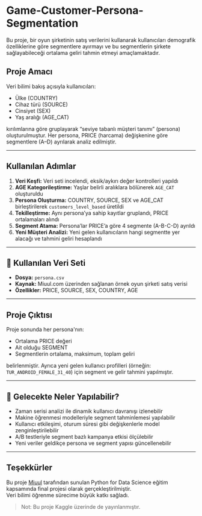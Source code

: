 # Game-Customer-Persona-Segmentation
Bu proje, bir oyun şirketinin satış verilerini kullanarak kullanıcıları demografik özelliklerine göre segmentlere ayırmayı ve bu segmentlerin şirkete sağlayabileceği ortalama geliri tahmin etmeyi amaçlamaktadır.

## Proje Amacı

Veri bilimi bakış açısıyla kullanıcıları:

- Ülke (COUNTRY)
- Cihaz türü (SOURCE)
- Cinsiyet (SEX)
- Yaş aralığı (AGE_CAT)

kırılımlarına göre gruplayarak “seviye tabanlı müşteri tanımı” (persona) oluşturulmuştur. Her persona, PRICE (harcama) değişkenine göre segmentlere (A–D) ayrılarak analiz edilmiştir.

---

##  Kullanılan Adımlar

1. **Veri Keşfi:** Veri seti incelendi, eksik/aykırı değer kontrolleri yapıldı  
2. **AGE Kategorileştirme:** Yaşlar belirli aralıklara bölünerek `AGE_CAT` oluşturuldu  
3. **Persona Oluşturma:** COUNTRY, SOURCE, SEX ve AGE_CAT birleştirilerek `customers_level_based` üretildi  
4. **Tekilleştirme:** Aynı persona’ya sahip kayıtlar gruplandı, PRICE ortalamaları alındı  
5. **Segment Atama:** Persona’lar PRICE’a göre 4 segmente (A-B-C-D) ayrıldı  
6. **Yeni Müşteri Analizi:** Yeni gelen kullanıcıların hangi segmentte yer alacağı ve tahmini geliri hesaplandı

---

## 📁 Kullanılan Veri Seti

- **Dosya:** `persona.csv`  
- **Kaynak:** Miuul.com üzerinden sağlanan örnek oyun şirketi satış verisi  
- **Özellikler:** PRICE, SOURCE, SEX, COUNTRY, AGE

---

## Proje Çıktısı

Proje sonunda her persona'nın:

- Ortalama PRICE değeri
- Ait olduğu SEGMENT
- Segmentlerin ortalama, maksimum, toplam geliri

belirlenmiştir. Ayrıca yeni gelen kullanıcı profilleri (örneğin: `TUR_ANDROID_FEMALE_31_40`) için segment ve gelir tahmini yapılmıştır.

---

## 🔮 Gelecekte Neler Yapılabilir?

- Zaman serisi analizi ile dinamik kullanıcı davranışı izlenebilir  
- Makine öğrenmesi modelleriyle segment tahminlemesi yapılabilir  
- Kullanıcı etkileşimi, oturum süresi gibi değişkenlerle model zenginleştirilebilir  
- A/B testleriyle segment bazlı kampanya etkisi ölçülebilir  
- Yeni veriler geldikçe persona ve segment yapısı güncellenebilir

---

##  Teşekkürler

Bu proje [Miuul](https://www.miuul.com/) tarafından sunulan Python for Data Science eğitim kapsamında final projesi olarak gerçekleştirilmiştir.  
Veri bilimi öğrenme sürecime büyük katkı sağladı.


> Not: Bu proje Kaggle üzerinde de yayınlanmıştır.
